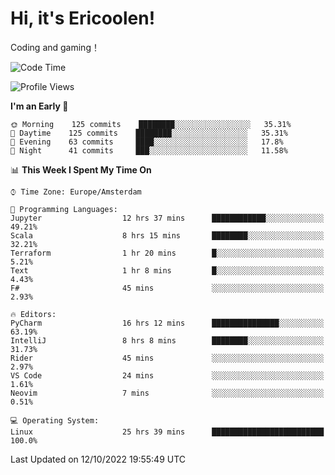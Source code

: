 # Hi, it's Ericoolen!
Coding and gaming！

<!--START_SECTION:waka-->
![Code Time](http://img.shields.io/badge/Code%20Time-445%20hrs%2029%20mins-blue)

![Profile Views](http://img.shields.io/badge/Profile%20Views-2-blue)

**I'm an Early 🐤** 

```text
🌞 Morning    125 commits    ████████░░░░░░░░░░░░░░░░░   35.31% 
🌆 Daytime    125 commits    ████████░░░░░░░░░░░░░░░░░   35.31% 
🌃 Evening    63 commits     ████░░░░░░░░░░░░░░░░░░░░░   17.8% 
🌙 Night      41 commits     ███░░░░░░░░░░░░░░░░░░░░░░   11.58%

```


📊 **This Week I Spent My Time On** 

```text
⌚︎ Time Zone: Europe/Amsterdam

💬 Programming Languages: 
Jupyter                  12 hrs 37 mins      ████████████░░░░░░░░░░░░░   49.21% 
Scala                    8 hrs 15 mins       ████████░░░░░░░░░░░░░░░░░   32.21% 
Terraform                1 hr 20 mins        █░░░░░░░░░░░░░░░░░░░░░░░░   5.21% 
Text                     1 hr 8 mins         █░░░░░░░░░░░░░░░░░░░░░░░░   4.43% 
F#                       45 mins             ░░░░░░░░░░░░░░░░░░░░░░░░░   2.93%

🔥 Editors: 
PyCharm                  16 hrs 12 mins      ███████████████░░░░░░░░░░   63.19% 
IntelliJ                 8 hrs 8 mins        ████████░░░░░░░░░░░░░░░░░   31.73% 
Rider                    45 mins             ░░░░░░░░░░░░░░░░░░░░░░░░░   2.97% 
VS Code                  24 mins             ░░░░░░░░░░░░░░░░░░░░░░░░░   1.61% 
Neovim                   7 mins              ░░░░░░░░░░░░░░░░░░░░░░░░░   0.51%

💻 Operating System: 
Linux                    25 hrs 39 mins      █████████████████████████   100.0%

```


 Last Updated on 12/10/2022 19:55:49 UTC
<!--END_SECTION:waka-->

